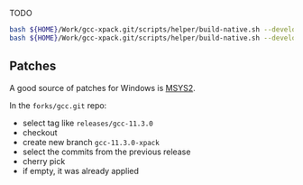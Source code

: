 TODO

```sh
bash ${HOME}/Work/gcc-xpack.git/scripts/helper/build-native.sh --develop --without-pdf
bash ${HOME}/Work/gcc-xpack.git/scripts/helper/build-native.sh --develop  --without-pdf --win

```

## Patches

A good source of patches for Windows is
[MSYS2](https://github.com/msys2/MINGW-packages/tree/master/mingw-w64-gcc).

In the `forks/gcc.git` repo:

- select tag like `releases/gcc-11.3.0`
- checkout
- create new branch `gcc-11.3.0-xpack`
- select the commits from the previous release
- cherry pick
- if empty, it was already applied

